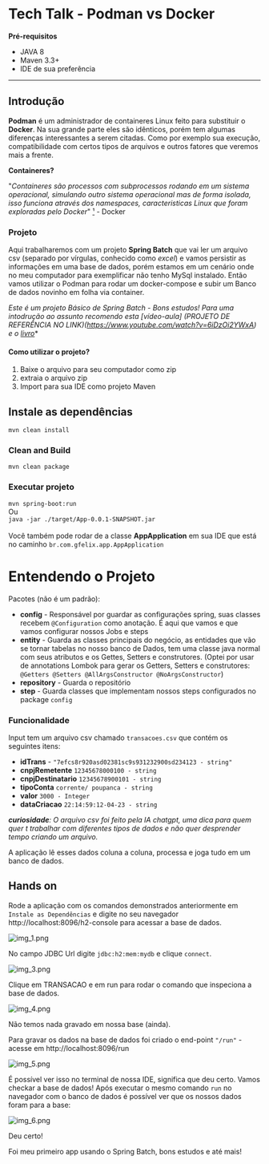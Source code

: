 Tech Talk - Podman vs Docker
===========================

**Pré-requisitos**
- JAVA 8
- Maven 3.3+
- IDE de sua preferência

*****
## Introdução
**Podman** é um administrador de containeres Linux feito para substituir o **Docker**.
Na sua grande parte eles são idênticos, porém tem algumas diferenças interessantes a 
serem citadas. Como por exemplo sua execução, compatibilidade com certos tipos de arquivos
e outros fatores que veremos mais a frente.

**Containeres?**

"_Containeres são processos com subprocessos rodando em um sistema operacional, simulando outro
sistema operacional mas de forma isolada, isso funciona através dos namespaces, caracteristicas Linux
que foram exploradas pelo Docker_" [¹](https://docs.docker.com/get-started/) - Docker

### Projeto
Aqui trabalharemos com um projeto **Spring Batch** que vai ler um arquivo csv (separado por vírgulas, conhecido como _excel_)
e vamos persistir as informações em uma base de dados, porém estamos em um cenário onde no meu computador para exemplificar não 
tenho MySql instalado. Então vamos utilizar o Podman para rodar um docker-compose e subir um Banco de dados novinho em folha via container.

*Este é um projeto Básico de Spring Batch - Bons estudos! Para uma intodrução ao assunto recomendo esta [vídeo-aula] (PROJETO DE REFERÊNCIA NO LINK)(https://www.youtube.com/watch?v=6iDzOi2YWxA) e o [livro](https://github.com/gustavohfelixs/Ebook-The-Definitive-guide-to-spring-batch-modern-finite-batch-processing)**


#### Como utilizar o projeto?
1. Baixe o arquivo para seu computador como zip
2. extraia o arquivo zip
3. Import para sua IDE como projeto Maven

## Instale as dependências
`mvn clean install`

### Clean and Build
`mvn clean package`

### Executar projeto
`mvn spring-boot:run` <br>Ou<br> `java -jar ./target/App-0.0.1-SNAPSHOT.jar` <br><br> Você também pode rodar de a classe **AppApplication** em sua IDE que está no caminho `br.com.gfelix.app.AppApplication`

Entendendo o Projeto
====================

Pacotes (não é um padrão):
* **config** - Responsável por guardar as configurações
spring, suas classes recebem ``@Configuration`` como anotação. É aqui que vamos
e que vamos configurar nossos Jobs e steps 
* **entity** - Guarda as classes principais do negócio, as entidades que vão se tornar tabelas
no nosso banco de Dados, tem uma classe java normal com seus atributos e os Gettes, Setters e construtores.
  (Optei por usar de annotations Lombok para gerar os Getters, Setters e construtores: `@Getters @Setters @AllArgsConstructor @NoArgsConstructor`)
* **repository** - Guarda o repositório
* **step** - Guarda classes que implementam nossos steps configurados no package `config`

### Funcionalidade

Input tem um arquivo csv chamado `transacoes.csv` que contém  os seguintes itens: 
* **idTrans** - `"7efcs8r920asd02381sc9s931232900sd234123 - string"`
* **cnpjRemetente** `12345678000100 - string`
* **cnpjDestinatario** `12345678900101 - string`
* **tipoConta** `corrente/ poupanca - string`
* **valor** `3000 - Integer`
* **dataCriacao** `22:14:59:12-04-23 - string`

_**curiosidade**: O arquivo csv foi feito pela IA chatgpt, uma dica para quem quer t
trabalhar com diferentes tipos de dados e não quer desprender tempo criando um arquivo._

A aplicação lê esses dados coluna a coluna, processa e joga tudo em um banco de dados.

## Hands on
Rode a aplicação com os comandos demonstrados anteriormente em  `Instale as Dependências` e digite no seu navegador http://localhost:8096/h2-console para acessar 
a base de dados.  

![img_1.png](img_1.png)

No campo JDBC Url digite `jdbc:h2:mem:mydb` e clique `connect`.

![img_3.png](img_3.png)

Clique em TRANSACAO e em run para rodar o comando que inspeciona a base de dados.

![img_4.png](img_4.png)

Não temos nada gravado em nossa base (ainda).

Para gravar os dados na base de dados foi criado o end-point `"/run"` - acesse em http://localhost:8096/run

![img_5.png](img_5.png)

É possível ver isso no terminal de nossa IDE, significa que deu certo. Vamos checkar a base de dados! Após executar o mesmo comando `run` no navegador com o banco de dados é possível ver que os nossos dados foram para a base: 

![img_6.png](img_6.png)

Deu certo! 

Foi meu primeiro app usando o Spring Batch, bons estudos e até mais!
